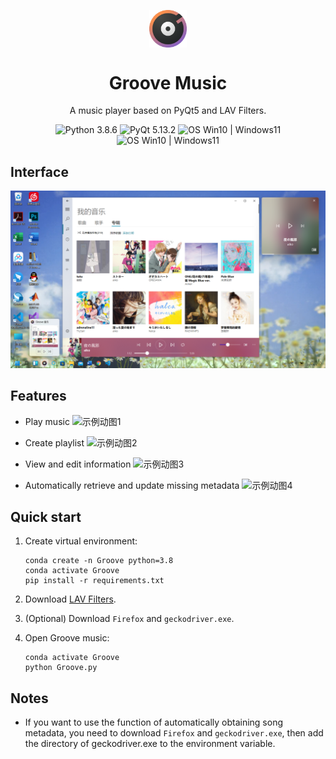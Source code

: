 <p align="center">
  <img width="12%" align="center" src="app/resource/images/logo.png" alt="logo">
</p>
  <h1 align="center">
  Groove Music
</h1>
<p align="center">
  A music player based on PyQt5 and LAV Filters.
</p>

<p align="center">

  <a style="text-decoration:none">
    <img src="https://img.shields.io/badge/Python-3.8.6-blue.svg?color=00B16A" alt="Python 3.8.6"/>
  </a>

  <a style="text-decoration:none">
    <img src="https://img.shields.io/badge/PyQt-5.13.2-blue?color=00B16A" alt="PyQt 5.13.2"/>
  </a>

  <a style="text-decoration:none">
    <img src="https://img.shields.io/badge/LAV%20Filters-0.74.1-blue?color=00B16A" alt="OS Win10 | Windows11"/>
  </a>

  <a style="text-decoration:none">
    <img src="https://img.shields.io/badge/OS-Win%2010%20|%20Win%2011-blue?color=00B16A" alt="OS Win10 | Windows11"/>
  </a>
</p>

## Interface
![界面](docs/screenshot/Groove音乐.png)

## Features

* Play music
![示例动图1](docs/screenshot/播放本地音乐.gif)

* Create playlist
![示例动图2](docs/screenshot/创建播放列表.gif)

* View and edit information
![示例动图3](docs/screenshot/编辑信息.gif)

* Automatically retrieve and update missing metadata
![示例动图4](docs/screenshot/爬虫.gif)

## Quick start
1. Create virtual environment:

    ```shell
    conda create -n Groove python=3.8
    conda activate Groove
    pip install -r requirements.txt
    ```

2. Download [LAV Filters](https://github.com/Nevcairiel/LAVFilters/releases).
3. (Optional) Download `Firefox` and `geckodriver.exe`.
4. Open Groove music:

    ```shell
    conda activate Groove
    python Groove.py
    ```

## Notes
* If you want to use the function of automatically obtaining song metadata, you need to download `Firefox` and `geckodriver.exe`, then add the directory of geckodriver.exe to the environment variable.
